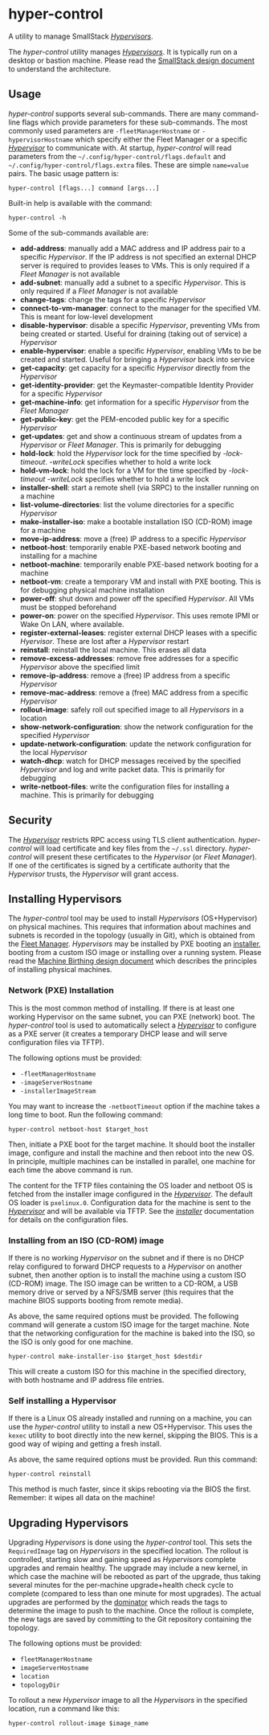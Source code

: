 # hyper-control
A utility to manage SmallStack *[Hypervisors](../hypervisor/README.md)*.

The *hyper-control* utility manages *[Hypervisors](../hypervisor/README.md)*. It
is typically run on a desktop or bastion machine. Please read the
[SmallStack design document](../../design-docs/SmallStack/README.md) to
understand the architecture.

## Usage
*hyper-control* supports several sub-commands. There are many command-line flags
which provide parameters for these sub-commands. The most commonly used
parameters are `-fleetManagerHostname` or `-hypervisorHostname` which specify
either the Fleet Manager or a specific *[Hypervisor](../hypervisor/README.md)*
to communicate with. At startup, *hyper-control* will read parameters from the
`~/.config/hyper-control/flags.default` and
`~/.config/hyper-control/flags.extra` files. These are simple `name=value`
pairs. The basic usage pattern is:

```
hyper-control [flags...] command [args...]
```

Built-in help is available with the command:

```
hyper-control -h
```

Some of the sub-commands available are:

- **add-address**: manually add a MAC address and IP address pair to a specific
                   *Hypervisor*. If the IP address is not specified an external
                   DHCP server is required to provides leases to VMs. This
                   is only required if a *Fleet Manager* is not available
- **add-subnet**: manually add a subnet to a specific *Hypervisor*. This is only
                  required if a *Fleet Manager* is not available
- **change-tags**: change the tags for a specific *Hypervisor*
- **connect-to-vm-manager**: connect to the manager for the specified VM. This
                             is meant for low-level development
- **disable-hypervisor**: disable a specific *Hypervisor*, preventing VMs from
                          being created or started. Useful for draining (taking
			  out of service) a *Hypervisor*
- **enable-hypervisor**: enable a specific *Hypervisor*, enabling VMs to be
                         be created and started. Useful for bringing a
			 *Hypervisor* back into service
- **get-capacity**: get capacity for a specific *Hypervisor* directly from the
                    *Hypervisor*
- **get-identity-provider**: get the Keymaster-compatible Identity Provider for
                             a specific *Hypervisor*
- **get-machine-info**: get information for a specific *Hypervisor* from the
                        *Fleet Manager*
- **get-public-key**: get the PEM-encoded public key for a specific *Hypervisor*
- **get-updates**: get and show a continuous stream of updates from a
                   *Hypervisor* or *Fleet Manager*. This is primarily for
                   debugging
- **hold-lock**: hold the *Hypervisor* lock for the time specified by
                 *-lock-timeout*. *-writeLock* specifies whether to hold a
		 write lock
- **hold-vm-lock**: hold the lock for a VM for the time specified by
                    *-lock-timeout* *-writeLock* specifies whether to hold a
		    write lock
- **installer-shell**: start a remote shell (via SRPC) to the installer running
                       on a machine
- **list-volume-directories**: list the volume directories for a specific
                               *Hypervisor*
- **make-installer-iso**: make a bootable installation ISO (CD-ROM) image for a
                          machine
- **move-ip-address**: move a (free) IP address to a specific *Hypervisor*
- **netboot-host**: temporarily enable PXE-based network booting and installing
                    for a machine
- **netboot-machine**: temporarily enable PXE-based network booting for a
                       machine
- **netboot-vm**: create a temporary VM and install with PXE booting. This is
                  for debugging physical machine installation
- **power-off**: shut down and power off the specified *Hypervisor*. All VMs
                 must be stopped beforehand
- **power-on**: power on the specified *Hypervisor*. This uses remote IPMI or
                Wake On LAN, where available.
- **register-external-leases**: register external DHCP leases with a specific
                                *Hyervisor*. These are lost after a *Hypervisor*
                                restart
- **reinstall**: reinstall the local machine. This erases all data
- **remove-excess-addresses**: remove free addresses for a specific *Hypervisor*
                               above the specified limit
- **remove-ip-address**: remove a (free) IP address from a specific *Hypervisor*
- **remove-mac-address**: remove a (free) MAC address from a specific
                          *Hypervisor*
- **rollout-image**: safely roll out specified image to all *Hypervisors* in a
                     location
- **show-network-configuration**: show the network configuration for the
                                  specified *Hypervisor*
- **update-network-configuration**: update the network configuration for the
                                    local *Hypervisor*
- **watch-dhcp**: watch for DHCP messages received by the specified *Hypervisor*
                  and log and write packet data. This is primarily for debugging
- **write-netboot-files**: write the configuration files for installing a
                           machine. This is primarily for debugging

## Security
The *[Hypervisor](../hypervisor/README.md)* restricts RPC access using TLS
client authentication.
*hyper-control* will load certificate and key files from the
`~/.ssl` directory. *hyper-control* will present these certificates to
the *Hypervisor* (or *Fleet Manager*). If one of the certificates is signed by a
certificate authority that the *Hypervisor* trusts, the *Hypervisor* will grant
access.

## Installing Hypervisors
The *hyper-control* tool may be used to install *Hypervisors* (OS+Hypervisor) on
physical machines. This requires that information about machines and subnets is
recorded in the topology (usually in Git), which is obtained from the
[Fleet Manager](../fleet-manager/README.md). *Hypervisors* may be installed by
PXE booting an [installer](../installer/README.md), booting from a custom ISO
image or installing over a running system. Please read the
[Machine Birthing design document](../../design-docs/MachineBirthing/README.md)
which describes the principles of installing physical machines.

### Network (PXE) Installation
This is the most common method of installing. If there is at least one working
Hypervisor on the same subnet, you can PXE (network) boot. The *hyper-control*
tool is used to automatically select a *[Hypervisor](../hypervisor/README.md)*
to configure as a PXE server (it creates a temporary DHCP lease and will serve
configuration files via TFTP).

The following options must be provided:
- `-fleetManagerHostname`
- `-imageServerHostname`
- `-installerImageStream`

You may want to increase the `-netbootTimeout` option if the machine takes a
long time to boot. Run the following command:

```
hyper-control netboot-host $target_host
```

Then, initiate a PXE boot for the target machine. It should boot the installer
image, configure and install the machine and then reboot into the new OS. In
principle, multiple machines can be installed in parallel, one machine for each
time the above command is run.

The content for the TFTP files containing the OS loader and netboot OS is
fetched from the installer image configured in the
*[Hypervisor](../hypervisor/README.md)*.
The default OS loader is `pxelinux.0`. Configuration data for the machine is
sent to the *[Hypervisor](../hypervisor/README.md)* and will be available via
TFTP. See the *[installer](../installer/README.md)* documentation for details on
the configuration files.

### Installing from an ISO (CD-ROM) image
If there is no working *Hypervisor* on the subnet and if there is no DHCP relay
configured to forward DHCP requests to a *Hypervisor* on another subnet, then
another option is to install the machine using a custom ISO (CD-ROM) image. The
ISO image can be written to a CD-ROM, a USB memory drive or served by a NFS/SMB
server (this requires that the machine BIOS supports booting from remote media).

As above, the same required options must be provided. The following command will
generate a custom ISO image for the target machine. Note that the networking
configuration for the machine is baked into the ISO, so the ISO is only good for
one machine.

```
hyper-control make-installer-iso $target_host $destdir
```

This will create a custom ISO for this machine in the specified directory, with
both hostname and IP address file entries.

### Self installing a Hypervisor
If there is a Linux OS already installed and running on a machine, you can use
the *hyper-control* utility to install a new OS+Hypervisor. This uses the
`kexec` utility to boot directly into the new kernel, skipping the BIOS. This is
a good way of wiping and getting a fresh install.

As above, the same required options must be provided. Run this command:

```
hyper-control reinstall
```

This method is much faster, since it skips rebooting via the BIOS the first.
Remember: it wipes all data on the machine!

## Upgrading Hypervisors
Upgrading *Hypervisors* is done using the *hyper-control* tool. This sets the
`RequiredImage` tag on *Hypervisors* in the specified location. The rollout is
controlled, starting slow and gaining speed as *Hypervisors* complete upgrades
and remain healthy. The upgrade may include a new kernel, in which case the
machine will be rebooted as part of the upgrade, thus taking several minutes for
the per-machine upgrade+health check cycle to complete (compared to less than
one minute for most upgrades). The actual upgrades are performed by the
[dominator](../dominator/README.md) which reads the tags to determine the image
to push to the machine. Once the rollout is complete, the new tags are saved by
committing to the Git repository containing the topology.

The following options must be provided:
- `fleetManagerHostname`
- `imageServerHostname`
- `location`
- `topologyDir`

To rollout a new *Hypervisor* image to all the *Hypervisors* in the specified
location, run a command like this:

```
hyper-control rollout-image $image_name
```
